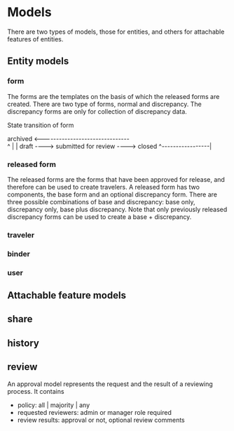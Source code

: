 # Models

There are two types of models, those for entities, and others for attachable features of entities.

## Entity models

### form

The forms are the templates on the basis of which the released forms are created. There are two type of forms, normal and discrepancy. The discrepancy forms are only for collection of discrepancy data.

State transition of form

archived <-------------------------------\
 ^                |                      |
draft ----> submitted for review ----> closed
^-----------------|

### released form

The released forms are the forms that have been approved for release, and therefore can be used to create travelers. A released form has two components, the base form and an optional discrepancy form. There are three possible combinations of base and discrepancy: base only, discrepancy only, base plus discrepancy. Note that only previously released discrepancy forms can be used to create a base + discrepancy.

### traveler

### binder

### user

## Attachable feature models

## share

## history

## review

An approval model represents the request and the result of a reviewing process. It contains

- policy: all | majority | any
- requested reviewers: admin or manager role required
- review results: approval or not, optional review comments
